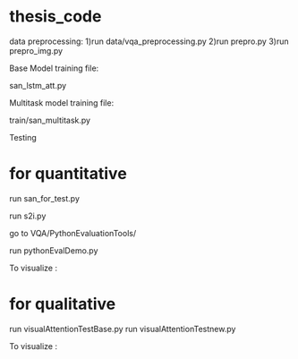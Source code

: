 # thesis_code

data preprocessing:
1)run data/vqa_preprocessing.py
2)run prepro.py
3)run prepro_img.py


Base Model training file:

san_lstm_att.py

Multitask model training file:

train/san_multitask.py


Testing

# for quantitative
run san_for_test.py

run s2i.py

go to VQA/PythonEvaluationTools/

run pythonEvalDemo.py

To visualize :

# for qualitative

run visualAttentionTestBase.py
run visualAttentionTestnew.py

To visualize :



